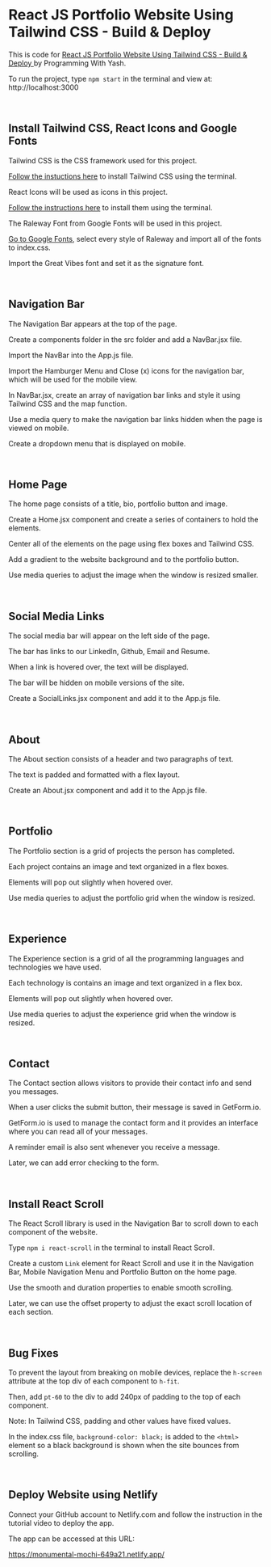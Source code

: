 # React JS Portfolio Website Using Tailwind CSS - Build & Deploy

This is code for [React JS Portfolio Website Using Tailwind CSS - Build & Deploy
](https://www.youtube.com/watch?v=LpZrAjU6Hhk) by Programming With Yash.

To run the project, type `npm start` in the terminal and view at: http://localhost:3000

&nbsp;



## Install Tailwind CSS, React Icons and Google Fonts

Tailwind CSS is the CSS framework used for this project.

[Follow the instuctions here](https://tailwindcss.com/docs/guides/create-react-app) to install Tailwind CSS using the terminal.

React Icons will be used as icons in this project.

[Follow the instructions here](https://react-icons.github.io/react-icons) to install them using the terminal.

The Raleway Font from Google Fonts will be used in this project.

[Go to Google Fonts](https://fonts.google.com/specimen/Raleway?query=raleway), select every style of Raleway and import all of the fonts to index.css.

Import the Great Vibes font and set it as the signature font.

&nbsp;



## Navigation Bar

The Navigation Bar appears at the top of the page.

Create a components folder in the src folder and add a NavBar.jsx file.

Import the NavBar into the App.js file.

Import the Hamburger Menu and Close (x) icons for the navigation bar, which will be used for the mobile view.

In NavBar.jsx, create an array of navigation bar links and style it using Tailwind CSS and the map function.

Use a media query to make the navigation bar links hidden when the page is viewed on mobile.

Create a dropdown menu that is displayed on mobile.

&nbsp;



## Home Page

The home page consists of a title, bio, portfolio button and image.

Create a Home.jsx component and create a series of containers to hold the elements.

Center all of the elements on the page using flex boxes and Tailwind CSS.

Add a gradient to the website background and to the portfolio button.

Use media queries to adjust the image when the window is resized smaller.

&nbsp;



## Social Media Links

The social media bar will appear on the left side of the page.

The bar has links to our LinkedIn, Github, Email and Resume.

When a link is hovered over, the text will be displayed.

The bar will be hidden on mobile versions of the site.

Create a SocialLinks.jsx component and add it to the App.js file.

&nbsp;



## About

The About section consists of a header and two paragraphs of text.

The text is padded and formatted with a flex layout.

Create an About.jsx component and add it to the App.js file.

&nbsp;



## Portfolio

The Portfolio section is a grid of projects the person has completed.

Each project contains an image and text organized in a flex boxes.

Elements will pop out slightly when hovered over.

Use media queries to adjust the portfolio grid when the window is resized.

&nbsp;



## Experience

The Experience section is a grid of all the programming languages and technologies we have used.

Each technology is contains an image and text organized in a flex box.

Elements will pop out slightly when hovered over.

Use media queries to adjust the experience grid when the window is resized.

&nbsp;



## Contact

The Contact section allows visitors to provide their contact info and send you messages.

When a user clicks the submit button, their message is saved in GetForm.io.

GetForm.io is used to manage the contact form and it provides an interface where you can read all of your messages.

A reminder email is also sent whenever you receive a message.

Later, we can add error checking to the form.

&nbsp;



## Install React Scroll

The React Scroll library is used in the Navigation Bar to scroll down to each component of the website.

Type `npm i react-scroll` in the terminal to install React Scroll.

Create a custom `Link` element for React Scroll and use it in the Navigation Bar, Mobile Navigation Menu and Portfolio Button on the home page.

Use the smooth and duration properties to enable smooth scrolling.

Later, we can use the offset property to adjust the exact scroll location of each section.

&nbsp;



## Bug Fixes

To prevent the layout from breaking on mobile devices, replace the `h-screen` attribute at the top div of each component to `h-fit`.

Then, add `pt-60` to the div to add 240px of padding to the top of each component.

Note: In Tailwind CSS, padding and other values have fixed values.

In the index.css file, `background-color: black;` is added to the `<html>` element so a black background is shown when the site bounces from scrolling.

&nbsp;



## Deploy Website using Netlify

Connect your GitHub account to Netlify.com and follow the instruction in the tutorial video to deploy the app.

The app can be accessed at this URL:

https://monumental-mochi-649a21.netlify.app/

&nbsp;



